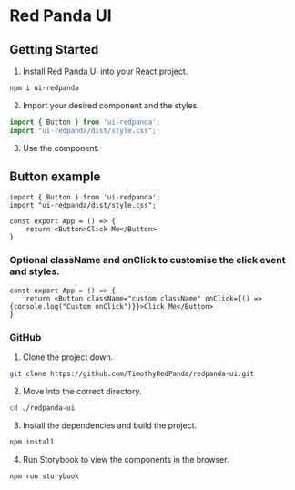 # Red Panda UI

## Getting Started

1) Install Red Panda UI into your React project.

```bash
npm i ui-redpanda
```
2) Import your desired component and the styles.

```typescript
import { Button } from 'ui-redpanda';
import "ui-redpanda/dist/style.css";
```

3) Use the component.

## Button example

```tsx
import { Button } from 'ui-redpanda';
import "ui-redpanda/dist/style.css";

const export App = () => {
    return <Button>Click Me</Button>
}
```
### Optional className and onClick to customise the click event and styles.

```tsx
const export App = () => {
    return <Button className="custom className" onClick={() => {console.log("Custom onClick")}}>Click Me</Button>
}
```

### GitHub

1) Clone the project down.

```bash
git clone https://github.com/TimothyRedPanda/redpanda-ui.git
```
2) Move into the correct directory.

```bash
cd ./redpanda-ui
```
3) Install the dependencies and build the project.

```bash
npm install
```
4) Run Storybook to view the components in the browser.

```bash
npm run storybook
```